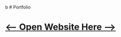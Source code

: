 b   # Portfolio
# <a href="https://jophilgulane.github.io/Portfolio" target="_blank"><-- Open Website Here --></a>
